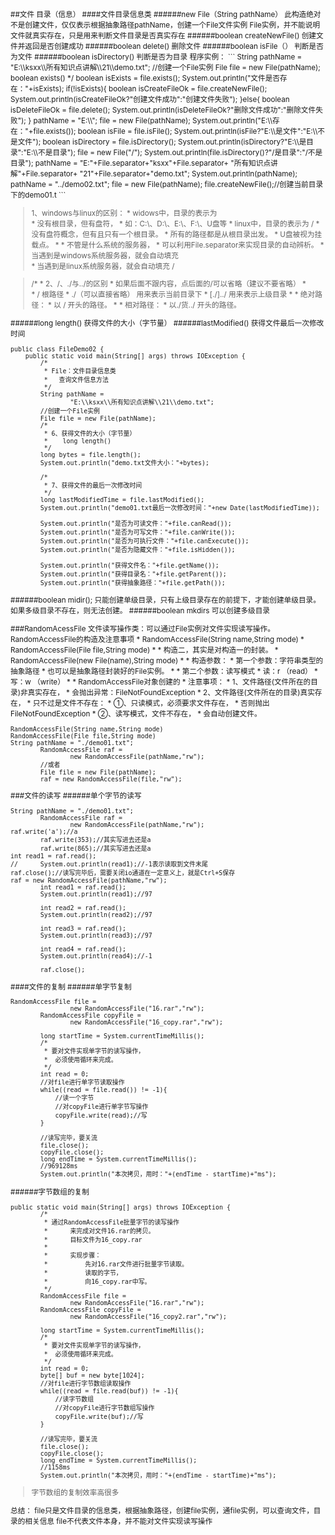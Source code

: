 <small>
##文件 目录（信息）
####文件目录信息类
######new File（String pathName）
此构造绝对不是创建文件，仅仅表示根据抽象路径pathName，创建一个File文件实例
File实例，并不能说明文件就真实存在，只是用来判断文件目录是否真实存在
######boolean createNewFile()
创建文件并返回是否创建成功
######boolean delete()
删除文件
######boolean isFile（）
判断是否为文件
######boolean isDirectory()
判断是否为目录
程序实例：
```
String pathName = "E:\\ksxx\\所有知识点讲解\\21\\demo.txt";
		//创建一个File实例
		File file = new File(pathName);
		boolean exists()
		 */
		boolean isExists = file.exists();
		System.out.println("文件是否存在："+isExists);
		if(!isExists){
			boolean isCreateFileOk = 
					file.createNewFile();
			System.out.println(isCreateFileOk?"创建文件成功":"创建文件失败");
		}else{
			boolean isDeleteFileOk = file.delete();
			System.out.println(isDeleteFileOk?"删除文件成功":"删除文件失败");
		}
pathName = "E:\\";
		file = new File(pathName);
		System.out.println("E:\\存在："+file.exists());
boolean isFile = file.isFile();
		System.out.println(isFile?"E:\\是文件":"E:\\不是文件");
boolean isDirectory = file.isDirectory();
		System.out.println(isDirectory?"E:\\是目录":"E:\\不是目录");
file = new File("/");
		System.out.println(file.isDirectory()?"/是目录":"/不是目录");
pathName = "E:"+File.separator+"ksxx"+File.separator+
					"所有知识点讲解"+File.separator+
					"21"+File.separator+"demo.txt";
		System.out.println(pathName);
pathName = "../demo02.txt";
		file = new File(pathName);
		file.createNewFile();//创建当前目录下的demo01.t
```

>  1、windows与linux的区别：
		 * 		widows中，目录的表示为 \
		 * 				  没有根目录，但有盘符，
		 * 					如：C:\\、D:\\、E:\\、F:\\、U盘等
		 * 		linux中，目录的表示为 /
		 * 				  没有盘符概念，但有且只有一个根目录。
		 * 				  所有的路径都是从根目录出发。
		 * 				  U盘被视为挂载点。
		 * 
		 * 		不管是什么系统的服务器，
		 * 			可以利用File.separator来实现目录的自动辨析。
		 * 			当遇到是windows系统服务器，就会自动填充 \
		 * 			当遇到是linux系统服务器，就会自动填充 /

> /*
		 * 	2、/、./与../的区别
		 * 		如果后面不跟内容，点后面的/可以省略（建议不要省略）
		 * 		
		 * 		/ 根路径
		 * 		./（可以直接省略） 用来表示当前目录下
		 * 		[./]../ 用来表示上级目录
		 * 
		 * 		绝对路径：
		 * 			以 / 开头的路径。
		 * 
		 * 		相对路径：
		 * 			以./货../ 开头的路径。

######long length()
获得文件的大小（字节量）
######lastModified()
获得文件最后一次修改时间
```
public class FileDemo02 {
	public static void main(String[] args) throws IOException {
		/*
		 * File：文件目录信息类
		 * 	 查询文件信息方法
		 */
		String pathName = 
				"E:\\ksxx\\所有知识点讲解\\21\\demo.txt";
		//创建一个File实例
		File file = new File(pathName);
		/*
		 * 6、获得文件的大小（字节量）
		 * 	  long length()
		 */
		long bytes = file.length();
		System.out.println("demo.txt文件大小："+bytes);
		
		/*
		 * 7、获得文件的最后一次修改时间
		 */
		long lastModifiedTime = file.lastModified();
		System.out.println("demo01.txt最后一次修改时间："+new Date(lastModifiedTime));
		
		System.out.println("是否为可读文件："+file.canRead());
		System.out.println("是否为可写文件："+file.canWrite());
		System.out.println("是否为可执行文件："+file.canExecute());
		System.out.println("是否为隐藏文件："+file.isHidden());
		
		System.out.println("获得文件名："+file.getName());
		System.out.println("获得目录名："+file.getParent());
		System.out.println("获得抽象路径："+file.getPath());
```
######boolean midir();
只能创建单级目录，只有上级目录存在的前提下，才能创建单级目录。如果多级目录不存在，则无法创建。
######boolean mkdirs
可以创建多级目录

###RandomAcessFile
文件读写操作类：可以通过File实例对文件实现读写操作。
RandomAccessFile的构造及注意事项
		 * 		RandomAccessFile(String name,String mode)
		 * 		RandomAccessFile(File file,String mode)
		 * 
		 * 		构造二，其实是对构造一的封装。
		 * 		RandomAccessFile(new File(name),String mode)
		 * 
		 * 		构造参数：
		 * 			第一个参数：字符串类型的抽象路径
		 * 					也可以是抽象路径封装好的File实例。
		 * 
		 * 			第二个参数：读写模式
		 * 					读：r （read）
		 * 					写：w （write）
		 * 
		 * 		RandomAccessFile对象创建的
		 * 		注意事项：
		 * 		1、文件路径(文件所在的目录)非真实存在，
		 * 			会抛出异常：FileNotFoundException
		 * 		2、文件路径(文件所在的目录)真实存在，
		 * 			只不过是文件不存在：
		 * 			①、只读模式，必须要求文件存在，
		 * 				否则抛出FileNotFoundException
		 * 			②、读写模式，文件不存在，
		 * 				会自动创建文件。
```
RandomAccessFile(String name,String mode)
RandomAccessFile(File file,String mode)
String pathName = "./demo01.txt";
		RandomAccessFile raf = 
				new RandomAccessFile(pathName,"rw");
		//或者
		File file = new File(pathName);
		raf = new RandomAccessFile(file,"rw");
```
###文件的读写
######单个字节的读写
```
String pathName = "./demo01.txt";
		RandomAccessFile raf = 
				new RandomAccessFile(pathName,"rw");
raf.write('a');//a
		raf.write(353);//其实写进去还是a
		raf.write(865);//其实写进去还是a
int read1 = raf.read();
//		System.out.println(read1);//-1表示读取到文件末尾
raf.close();//读写完毕后，需要关闭io通道在一定意义上，就是Ctrl+S保存
raf = new RandomAccessFile(pathName,"rw");
		int read1 = raf.read();
		System.out.println(read1);//97
		
		int read2 = raf.read();
		System.out.println(read2);//97
		
		int read3 = raf.read();
		System.out.println(read3);//97
		
		int read4 = raf.read();
		System.out.println(read4);//-1
		
		raf.close();
```

####文件的复制
######单字节复制
```
RandomAccessFile file = 
				new RandomAccessFile("16.rar","rw");
		RandomAccessFile copyFile = 
				new RandomAccessFile("16_copy.rar","rw");
		
		long startTime = System.currentTimeMillis();
		/*
		 * 要对文件实现单字节的读写操作，
		 * 	必须使用循环来完成。
		 */
		int read = 0;
		//对file进行单字节读取操作
		while((read = file.read()) != -1){
			//读一个字节
			//对copyFile进行单字节写操作
			copyFile.write(read);//写
		}
		
		//读写完毕，要关流
		file.close();
		copyFile.close();
		long endTime = System.currentTimeMillis();
		//969128ms
		System.out.println("本次拷贝，用时："+(endTime - startTime)+"ms");
```
######字节数组的复制
```
public static void main(String[] args) throws IOException {
		/*
		 * 通过RandomAccessFile批量字节的读写操作
		 * 		来完成对文件16.rar的拷贝。
		 * 		目标文件为16_copy.rar
		 * 		
		 * 		实现步骤：
		 * 			先对16.rar文件进行批量字节读取。
		 * 			读取的字节，
		 * 			向16_copy.rar中写。
		 */
		RandomAccessFile file = 
				new RandomAccessFile("16.rar","rw");
		RandomAccessFile copyFile = 
				new RandomAccessFile("16_copy2.rar","rw");
		
		long startTime = System.currentTimeMillis();
		/*
		 * 要对文件实现单字节的读写操作，
		 * 	必须使用循环来完成。
		 */
		int read = 0;
		byte[] buf = new byte[1024];
		//对file进行字节数组读取操作
		while((read = file.read(buf)) != -1){
			//读字节数组
			//对copyFile进行字节数组写操作
			copyFile.write(buf);//写
		}
		
		//读写完毕，要关流
		file.close();
		copyFile.close();
		long endTime = System.currentTimeMillis();
		//1158ms
		System.out.println("本次拷贝，用时："+(endTime - startTime)+"ms");
```
>字节数组的复制效率高很多







总结：
file只是文件目录的信息类，根据抽象路径，创建file实例，通file实例，可以查询文件，目录的相关信息
file不代表文件本身，并不能对文件实现读写操作
